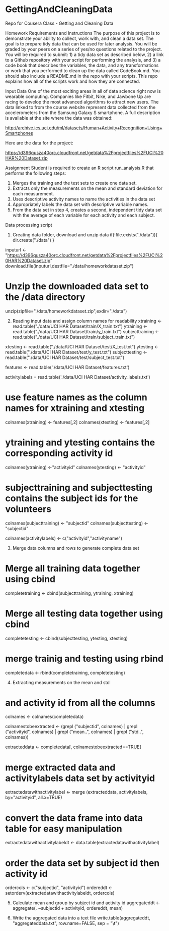 # GettingAndCleaningData
Repo for Cousera Class - Getting and Cleaning Data

Homework Requirements and Instructions
The purpose of this project is to demonstrate your ability to collect, work with, and clean a data set. The goal is to prepare tidy data that can be used for later analysis. You will be graded by your peers on a series of yes/no questions related to the project. You will be required to submit: 1) a tidy data set as described below, 2) a link to a Github repository with your script for performing the analysis, and 3) a code book that describes the variables, the data, and any transformations or work that you performed to clean up the data called CodeBook.md. You should also include a README.md in the repo with your scripts. This repo explains how all of the scripts work and how they are connected.

Input Data
One of the most exciting areas in all of data science right now is wearable computing. Companies like Fitbit, Nike, and Jawbone Up are racing to develop the most advanced algorithms to attract new users. The data linked to from the course website represent data collected from the accelerometers from the Samsung Galaxy S smartphone. A full description is available at the site where the data was obtained:

http://archive.ics.uci.edu/ml/datasets/Human+Activity+Recognition+Using+Smartphones

Here are the data for the project:

https://d396qusza40orc.cloudfront.net/getdata%2Fprojectfiles%2FUCI%20HAR%20Dataset.zip

Assignment
Student is required to create an R script run_analysis.R that performs the following steps:
1. Merges the training and the test sets to create one data set.
2. Extracts only the measurements on the mean and standard deviation for each measurement.
3. Uses descriptive activity names to name the activities in the data set
4. Appropriately labels the data set with descriptive variable names.
5. From the data set in step 4, creates a second, independent tidy data set with the average of each variable for each activity and each subject.

Data processing script

1. Creating data folder, download and unzip data
if(!file.exists("./data")){
    dir.create("./data")
}

inputurl <- "https://d396qusza40orc.cloudfront.net/getdata%2Fprojectfiles%2FUCI%20HAR%20Dataset.zip"
download.file(inputurl,destfile="./data/homeworkdataset.zip")

# Unzip the downloaded data set to the /data directory
unzip(zipfile="./data/homeworkdataset.zip",exdir="./data")

2. Reading input data and assign column names for readability
xtraining <- read.table("./data/UCI HAR Dataset/train/X_train.txt")
ytraining <- read.table("./data/UCI HAR Dataset/train/y_train.txt")
subjecttraining <- read.table("./data/UCI HAR Dataset/train/subject_train.txt")

xtesting <- read.table("./data/UCI HAR Dataset/test/X_test.txt")
ytesting <- read.table("./data/UCI HAR Dataset/test/y_test.txt")
subjecttesting <- read.table("./data/UCI HAR Dataset/test/subject_test.txt")

features <- read.table('./data/UCI HAR Dataset/features.txt')

activitylabels = read.table('./data/UCI HAR Dataset/activity_labels.txt')

# use feature names as the column names for xtraining and xtesting
colnames(xtraining) <- features[,2] 
colnames(xtesting) <- features[,2] 

# ytraining and ytesting contains the corresponding activity id
colnames(ytraining) <-"activityid"
colnames(ytesting) <- "activityid"

# subjecttraining and subjecttesting contains the subject ids for the volunteers 
colnames(subjecttraining) <- "subjectid"
colnames(subjecttesting) <- "subjectid"

colnames(activitylabels) <- c("activityid","activityname")

3. Merge data columns and rows to generate complete data set
# Merge all training data together using cbind
completetraining <- cbind(subjecttraining, ytraining, xtraining)

# Merge all testing data together using cbind
completetesting <- cbind(subjecttesting, ytesting, xtesting)

# merge trainig and testing using rbind
completedata <- rbind(completetraining, completetesting)

4. Extracting measurements on the mean and std
# and activity id from all the columns
colnames <- colnames(completedata)

colnamestobeextracted <- (grepl ("subjectid", colnames) |
                          grepl ("activityid", colnames) |
                          grepl ("mean..", colnames) |
                          grepl ("std..", colnames))

extracteddata <- completedata[, colnamestobeextracted==TRUE]

# merge extracted data and activitylabels data set by activityid
extractedatawithactivitylabel <- merge (extracteddata, activitylabels, 
                                        by="activityid", all.x=TRUE)

# convert the data frame into data table for easy manipulation
extractedatawithactivitylabeldt <- data.table(extractedatawithactivitylabel)

# order the data set by subject id then activity id 

ordercols <- c("subjectid", "activityid")
ordereddt <- setorderv(extractedatawithactivitylabeldt, ordercols)

5. Calculate mean and group by subject id and activity id
aggregateddt <- aggregate(. ~subjectid + activityid, ordereddt, mean)

6. Write the aggregated data into a text file
write.table(aggregateddt, "aggregateddata.txt", row.name=FALSE, sep = "\t")
